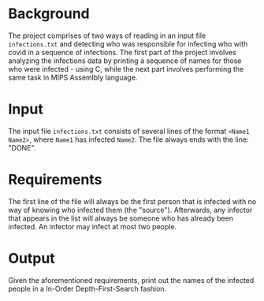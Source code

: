 # Background
The project comprises of two ways of reading in an input file `infections.txt` and detecting 
who was responsible for infecting who with covid in a sequence of infections. 
The first part of the project involves analyzing the infections data by printing a sequence of names for those who were infected - using C, while the next part involves performing the same task in MIPS Assemlbly language.

# Input
The input file `infections.txt` consists of several lines of the format `<Name1 Name2>`, where `Name1` has infected `Name2`. The file always ends with the line: "DONE". 

# Requirements
The first line of the file will always be the first person that is infected with no way of knowing who infected them (the "source"). Afterwards, any infector that appears in the list will always be someone who has already been infected. An infector may infect at most two people. 

# Output
Given the aforementioned requirements, print out the names of the infected people in a In-Order Depth-First-Search fashion.

